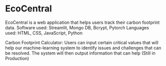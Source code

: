 # EcoCentral
EcoCentral is a web application that helps users track their carbon footprint data. 
Software used: Streamlit, Mongo DB, Bcrypt, Pytorch
Languages used: HTML, CSS, JavaScript, Python

Carbon Footprint Calculator:
Users can input certain critical values that will help our machine-learning system to identify issues and challenges that can be resolved. The system will then output information that can help  (Still in Production)
